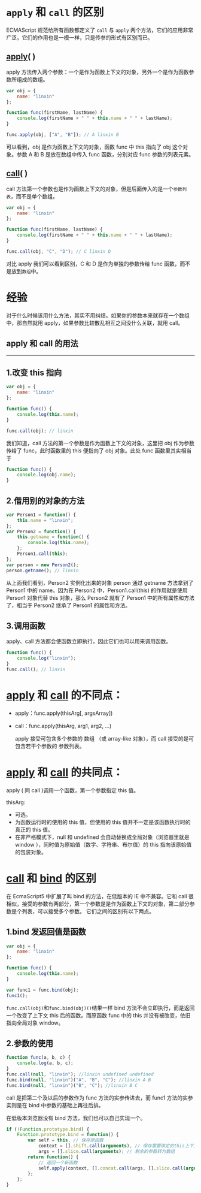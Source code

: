 # `apply` 和 `call` 的区别

ECMAScript 规范给所有函数都定义了 `call` 与 `apply` 两个方法，它们的应用非常广泛，它们的作用也是一模一样，只是传参的形式有区别而已。

## [apply](https://developer.mozilla.org/en-US/docs/Web/JavaScript/Reference/Global_Objects/Function/apply)( )

apply 方法传入两个参数：一个是作为函数上下文的对象，另外一个是作为函数参数所组成的数组。

```javascript
var obj = {
    name: "linxin"
};

function func(firstName, lastName) {
    console.log(firstName + " " + this.name + " " + lastName);
}

func.apply(obj, ["A", "B"]); // A linxin B
```

可以看到，obj 是作为函数上下文的对象，函数 func 中 this 指向了 obj 这个对象。参数 A 和 B 是放在数组中传入 func 函数，分别对应 func 参数的列表元素。

## [call](https://developer.mozilla.org/en-US/docs/Web/JavaScript/Reference/Global_Objects/Function/call)( )

call 方法第一个参数也是作为函数上下文的对象，但是后面传入的是一个`参数列表`，而不是单个数组。

```javascript
var obj = {
    name: "linxin"
};

function func(firstName, lastName) {
    console.log(firstName + " " + this.name + " " + lastName);
}

func.call(obj, "C", "D"); // C linxin D
```

对比 apply 我们可以看到区别，C 和 D 是作为单独的参数传给 func 函数，而不是放到`数组`中。

# 经验

对于什么时候该用什么方法，其实不用纠结。如果你的参数本来就存在一个数组中，那自然就用 apply，如果参数比较散乱相互之间没什么关联，就用 call。

## apply 和 call 的用法

---

## 1.改变 this 指向

```javascript
var obj = {
    name: "linxin"
};

function func() {
    console.log(this.name);
}

func.call(obj); // linxin
```

我们知道，call 方法的第一个参数是作为函数上下文的对象，这里把 obj 作为参数传给了 func，此时函数里的 this 便指向了 obj 对象。此处 func 函数里其实相当于

```javascript
function func() {
    console.log(obj.name);
}
```

## 2.借用别的对象的方法

```javascript
var Person1 = function() {
    this.name = "linxin";
};
var Person2 = function() {
    this.getname = function() {
        console.log(this.name);
    };
    Person1.call(this);
};
var person = new Person2();
person.getname(); // linxin
```

从上面我们看到，Person2 实例化出来的对象 person 通过 getname 方法拿到了 Person1 中的 name。因为在 Person2 中，Person1.call(this) 的作用就是使用 Person1 对象代替 this 对象，那么 Person2 就有了 Person1 中的所有属性和方法了，相当于 Person2 继承了 Person1 的属性和方法。

## 3.调用函数

apply、call 方法都会使函数立即执行，因此它们也可以用来调用函数。

```javascript
function func() {
    console.log("linxin");
}
func.call(); // linxin
```

# [apply](https://developer.mozilla.org/en-US/docs/Web/JavaScript/Reference/Global_Objects/Function/apply) 和 [call](https://developer.mozilla.org/en-US/docs/Web/JavaScript/Reference/Global_Objects/Function/call) 的不同点：

-   apply：func.apply(thisArg[, argsArray])
-   call：func.apply(thisArg, arg1, arg2, ...)

    apply 接受可包含多个参数的 数组 （或 array-like 对象），而 call 接受的是可包含若干个参数的 参数列表。

# [apply](https://developer.mozilla.org/en-US/docs/Web/JavaScript/Reference/Global_Objects/Function/apply) 和 [call](https://developer.mozilla.org/en-US/docs/Web/JavaScript/Reference/Global_Objects/Function/call) 的共同点：

apply ( 同 call )调用一个函数，第一个参数指定 this 值。

thisArg:

-   可选。
-   为函数运行时的使用的 this 值，但使用的 this 值并不一定是该函数执行时的真正的 this 值。
-   在非严格模式下，null 和 undefined 会自动替换成全局对象（浏览器里就是 window ），同时值为原始值（数字、字符串、布尔值）的 this 指向该原始值的包装对象。

# [call](https://developer.mozilla.org/en-US/docs/Web/JavaScript/Reference/Global_Objects/Function/call) 和 [bind](https://developer.mozilla.org/en-US/docs/Web/JavaScript/Reference/Global_Objects/Function/bind) 的区别

在 EcmaScript5 中扩展了叫 bind 的方法，在低版本的 IE 中不兼容。它和 call 很相似，接受的参数有两部分，第一个参数是是作为函数上下文的对象，第二部分参数是个列表，可以接受多个参数。
它们之间的区别有以下两点。

## 1.bind 发返回值是函数

```javascript
var obj = {
    name: "linxin"
};

function func() {
    console.log(this.name);
}

var func1 = func.bind(obj);
func1();
```

`func.call(obj)`和`func.bind(obj)()`结果一样
bind 方法不会立即执行，而是返回一个改变了上下文 this 后的函数。而原函数 func 中的 this 并没有被改变，依旧指向全局对象 window。

## 2.参数的使用

```javascript
function func(a, b, c) {
    console.log(a, b, c);
}
func.call(null, "linxin"); //linxin undefined undefined
func.bind(null, "linxin")("A", "B", "C"); //linxin A B
func.bind(null, "linxin")("B", "C"); //linxin B C
```

call 是把第二个及以后的参数作为 func 方法的实参传进去，而 func1 方法的实参实则是在 bind 中参数的基础上再往后排。

在低版本浏览器没有 bind 方法，我们也可以自己实现一个。

```javascript
if (!Function.prototype.bind) {
    Function.prototype.bind = function() {
        var self = this, // 保存原函数
            context = [].shift.call(arguments), // 保存需要绑定的this上下文
            args = [].slice.call(arguments); // 剩余的参数转为数组
        return function() {
            // 返回一个新函数
            self.apply(context, [].concat.call(args, [].slice.call(arguments)));
        };
    };
}
```
